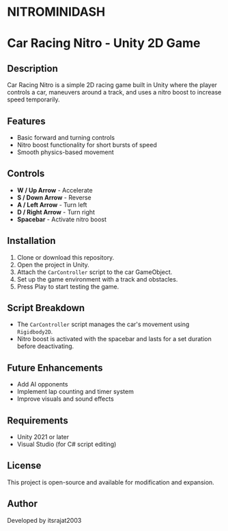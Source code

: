 # NITROMINIDASH
# Car Racing Nitro - Unity 2D Game

## Description
Car Racing Nitro is a simple 2D racing game built in Unity where the player controls a car, maneuvers around a track, and uses a nitro boost to increase speed temporarily.

## Features
- Basic forward and turning controls
- Nitro boost functionality for short bursts of speed
- Smooth physics-based movement

## Controls
- **W / Up Arrow** - Accelerate
- **S / Down Arrow** - Reverse
- **A / Left Arrow** - Turn left
- **D / Right Arrow** - Turn right
- **Spacebar** - Activate nitro boost

## Installation
1. Clone or download this repository.
2. Open the project in Unity.
3. Attach the `CarController` script to the car GameObject.
4. Set up the game environment with a track and obstacles.
5. Press Play to start testing the game.

## Script Breakdown
- The `CarController` script manages the car's movement using `Rigidbody2D`.
- Nitro boost is activated with the spacebar and lasts for a set duration before deactivating.

## Future Enhancements
- Add AI opponents
- Implement lap counting and timer system
- Improve visuals and sound effects

## Requirements
- Unity 2021 or later
- Visual Studio (for C# script editing)

## License
This project is open-source and available for modification and expansion.

## Author
Developed by itsrajat2003

